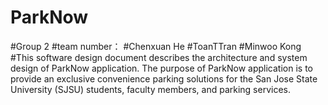 # ParkNow
#Group 2
#team number：
#Chenxuan He
#ToanTTran
#Minwoo Kong
#This software design document describes the architecture and system design of ParkNow application. The purpose of ParkNow application is to provide an exclusive convenience parking solutions for the San Jose State University (SJSU) students, faculty members, and parking services. 
